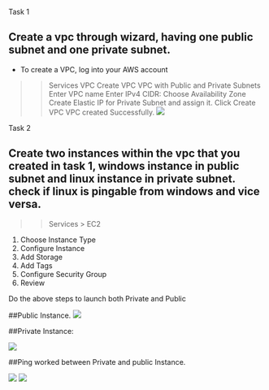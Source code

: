 Task 1

## Create a vpc through wizard, having one public subnet and one private subnet.

- To create a VPC, log into your AWS account
 >> Services 
 > VPC
 > Create VPC 
 > VPC with Public and Private Subnets
 > Enter VPC name
 > Enter IPv4 CIDR:
 > Choose Availability Zone
 > Create Elastic IP for Private Subnet and assign it.
 > Click Create VPC
 > VPC created Successfully.
![](media/Linuxp)

Task 2

## Create two instances within the vpc that you created in task 1, windows instance in public subnet and linux instance in private subnet. check if linux is pingable from windows and vice versa.
>> Services 
 	> EC2
1. Choose Instance Type
2. Configure Instance
3. Add Storage
4. Add Tags
5. Configure Security Group
7. Review

Do the above steps to launch both Private and Public

##Public Instance.
![](media/WindowsAWS)

##Private Instance:

![](media/Linuxp)

##Ping worked between Private and public Instance.

![](media/windowsrdp)
![](media/Pingsuccessful)


